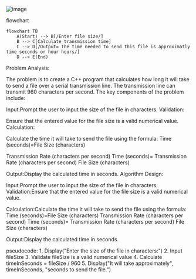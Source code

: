 ![image](https://github.com/SWEG-2015EC-Batch/Code-Warrior/assets/149233683/1529ab5e-b6bf-4557-b71e-0b02d6bfbe81)

flowchart 
```mermaid 
flowchart TB
    A(Start) --> B[/Enter file size/]
    B --> C[Calculate transmission time]
    C --> D[/Output= The time needed to send this file is approximatly time seconds or hour hours/]
    D --> E(End)
```

Problem Analysis:

The problem is to create a C++ program that calculates how long it will take to send a file over a serial transmission line. The transmission line can transmit 960 characters per second. The key components of the problem include:

Input:Prompt the user to input the size of the file in characters.
Validation:

Ensure that the entered value for the file size is a valid numerical value.
Calculation:

Calculate the time it will take to send the file using the formula: 
Time (seconds)=File Size (characters)

Transmission Rate (characters per second)
Time (seconds)=
Transmission Rate (characters per second)
File Size (characters)
​
 
Output:Display the calculated time in seconds.
Algorithm Design:

Input:Prompt the user to input the size of the file in characters.
Validation:Ensure that the entered value for the file size is a valid numerical value.

Calculation:Calculate the time it will take to send the file using the formula: 
Time (seconds)=File Size (characters)
Transmission Rate (characters per second)
Time (seconds)= Transmission Rate (characters per second)
File Size (characters)
​
 
Output:Display the calculated time in seconds.


pseudocode: 1. Display("Enter the size of the file in characters:")
2. Input fileSize
3. Validate fileSize is a valid numerical value
4. Calculate timeInSeconds = fileSize / 960
5. Display("It will take approximately", timeInSeconds, "seconds to send the file.")
